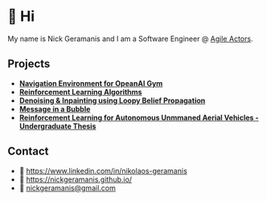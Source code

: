 # :wave: Hi

My name is Nick Geramanis and I am a Software Engineer @ [Agile Actors](https://www.agileactors.com/).

## Projects

- [**Navigation Environment for OpeanAI Gym**](https://nickgeramanis.github.io/gym-navigation)
- [**Reinforcement Learning Algorithms**](https://nickgeramanis.github.io/rl-algorithms)
- [**Denoising & Inpainting using Loopy Belief Propagation**](https://nickgeramanis.github.io/denoising-inpainting-lbp)
- [**Message in a Bubble**](https://nickgeramanis.github.io/message-in-a-bubble)
- [**Reinforcement Learning for Autonomous Unmmaned Aerial Vehicles - Undergraduate Thesis**](https://nickgeramanis.github.io/rl-uav)

## Contact
- :link: https://www.linkedin.com/in/nikolaos-geramanis
- :link: https://nickgeramanis.github.io/
- :email: nickgeramanis@gmail.com
